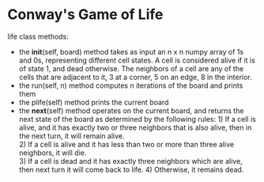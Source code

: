 # Conway's Game of Life

life class methods:  
- the __init__(self, board) method takes as input an n x n numpy array of 1s and 0s, representing different cell states. A cell is considered alive if it is of state 1, and dead otherwise. The neighbors of a cell are any of the cells that are adjacent to it, 3 at a corner, 5 on an edge, 8 in the interior.  
- the run(self, n) method computes n iterations of the board and prints them  
- the plife(self) method prints the current board  
- the __next__(self) method operates on the current board, and returns the next state of the board as determined by the following rules:      1) If a cell is alive, and it has exactly two or three neighbors that is also alive, then in the next turn, it will remain alive.    
   2) If a cell is alive and it has less than two or more than three alive neighbors, it will die.    
   3) If a cell is dead and it has exactly three neighbors which are alive, then next turn it will come back to life. 
   4) Otherwise, it remains dead. 

